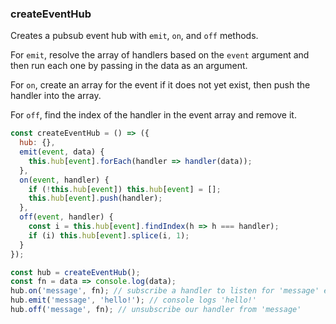 ### createEventHub

Creates a pubsub event hub with `emit`, `on`, and `off` methods.

For `emit`, resolve the array of handlers based on the `event` argument and then run
each one by passing in the data as an argument.

For `on`, create an array for the event if it does not yet exist, then push the handler
into the array.

For `off`, find the index of the handler in the event array and remove it.

```js
const createEventHub = () => ({
  hub: {},
  emit(event, data) {
    this.hub[event].forEach(handler => handler(data));
  },
  on(event, handler) {
    if (!this.hub[event]) this.hub[event] = [];
    this.hub[event].push(handler);
  },
  off(event, handler) {
    const i = this.hub[event].findIndex(h => h === handler);
    if (i) this.hub[event].splice(i, 1);
  }
});
```

```js
const hub = createEventHub();
const fn = data => console.log(data);
hub.on('message', fn); // subscribe a handler to listen for 'message' events
hub.emit('message', 'hello!'); // console logs 'hello!'
hub.off('message', fn); // unsubscribe our handler from 'message'
```
